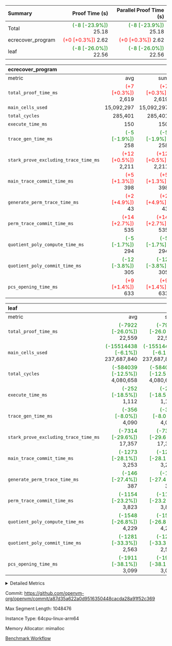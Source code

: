 | Summary | Proof Time (s) | Parallel Proof Time (s) |
|:---|---:|---:|
| Total | <span style='color: green'>(-8 [-23.9%])</span> 25.18 | <span style='color: green'>(-8 [-23.9%])</span> 25.18 |
| ecrecover_program | <span style='color: red'>(+0 [+0.3%])</span> 2.62 | <span style='color: red'>(+0 [+0.3%])</span> 2.62 |
| leaf | <span style='color: green'>(-8 [-26.0%])</span> 22.56 | <span style='color: green'>(-8 [-26.0%])</span> 22.56 |


| ecrecover_program |||||
|:---|---:|---:|---:|---:|
|metric|avg|sum|max|min|
| `total_proof_time_ms ` | <span style='color: red'>(+7 [+0.3%])</span> 2,619 | <span style='color: red'>(+7 [+0.3%])</span> 2,619 | <span style='color: red'>(+7 [+0.3%])</span> 2,619 | <span style='color: red'>(+7 [+0.3%])</span> 2,619 |
| `main_cells_used     ` |  15,092,297 |  15,092,297 |  15,092,297 |  15,092,297 |
| `total_cycles        ` |  285,401 |  285,401 |  285,401 |  285,401 |
| `execute_time_ms     ` |  150 |  150 |  150 |  150 |
| `trace_gen_time_ms   ` | <span style='color: green'>(-5 [-1.9%])</span> 258 | <span style='color: green'>(-5 [-1.9%])</span> 258 | <span style='color: green'>(-5 [-1.9%])</span> 258 | <span style='color: green'>(-5 [-1.9%])</span> 258 |
| `stark_prove_excluding_trace_time_ms` | <span style='color: red'>(+12 [+0.5%])</span> 2,211 | <span style='color: red'>(+12 [+0.5%])</span> 2,211 | <span style='color: red'>(+12 [+0.5%])</span> 2,211 | <span style='color: red'>(+12 [+0.5%])</span> 2,211 |
| `main_trace_commit_time_ms` | <span style='color: red'>(+5 [+1.3%])</span> 398 | <span style='color: red'>(+5 [+1.3%])</span> 398 | <span style='color: red'>(+5 [+1.3%])</span> 398 | <span style='color: red'>(+5 [+1.3%])</span> 398 |
| `generate_perm_trace_time_ms` | <span style='color: red'>(+2 [+4.9%])</span> 43 | <span style='color: red'>(+2 [+4.9%])</span> 43 | <span style='color: red'>(+2 [+4.9%])</span> 43 | <span style='color: red'>(+2 [+4.9%])</span> 43 |
| `perm_trace_commit_time_ms` | <span style='color: red'>(+14 [+2.7%])</span> 535 | <span style='color: red'>(+14 [+2.7%])</span> 535 | <span style='color: red'>(+14 [+2.7%])</span> 535 | <span style='color: red'>(+14 [+2.7%])</span> 535 |
| `quotient_poly_compute_time_ms` | <span style='color: green'>(-5 [-1.7%])</span> 294 | <span style='color: green'>(-5 [-1.7%])</span> 294 | <span style='color: green'>(-5 [-1.7%])</span> 294 | <span style='color: green'>(-5 [-1.7%])</span> 294 |
| `quotient_poly_commit_time_ms` | <span style='color: green'>(-12 [-3.8%])</span> 305 | <span style='color: green'>(-12 [-3.8%])</span> 305 | <span style='color: green'>(-12 [-3.8%])</span> 305 | <span style='color: green'>(-12 [-3.8%])</span> 305 |
| `pcs_opening_time_ms ` | <span style='color: red'>(+9 [+1.4%])</span> 633 | <span style='color: red'>(+9 [+1.4%])</span> 633 | <span style='color: red'>(+9 [+1.4%])</span> 633 | <span style='color: red'>(+9 [+1.4%])</span> 633 |

| leaf |||||
|:---|---:|---:|---:|---:|
|metric|avg|sum|max|min|
| `total_proof_time_ms ` | <span style='color: green'>(-7922 [-26.0%])</span> 22,559 | <span style='color: green'>(-7922 [-26.0%])</span> 22,559 | <span style='color: green'>(-7922 [-26.0%])</span> 22,559 | <span style='color: green'>(-7922 [-26.0%])</span> 22,559 |
| `main_cells_used     ` | <span style='color: green'>(-15514438 [-6.1%])</span> 237,687,840 | <span style='color: green'>(-15514438 [-6.1%])</span> 237,687,840 | <span style='color: green'>(-15514438 [-6.1%])</span> 237,687,840 | <span style='color: green'>(-15514438 [-6.1%])</span> 237,687,840 |
| `total_cycles        ` | <span style='color: green'>(-584039 [-12.5%])</span> 4,080,658 | <span style='color: green'>(-584039 [-12.5%])</span> 4,080,658 | <span style='color: green'>(-584039 [-12.5%])</span> 4,080,658 | <span style='color: green'>(-584039 [-12.5%])</span> 4,080,658 |
| `execute_time_ms     ` | <span style='color: green'>(-252 [-18.5%])</span> 1,112 | <span style='color: green'>(-252 [-18.5%])</span> 1,112 | <span style='color: green'>(-252 [-18.5%])</span> 1,112 | <span style='color: green'>(-252 [-18.5%])</span> 1,112 |
| `trace_gen_time_ms   ` | <span style='color: green'>(-356 [-8.0%])</span> 4,090 | <span style='color: green'>(-356 [-8.0%])</span> 4,090 | <span style='color: green'>(-356 [-8.0%])</span> 4,090 | <span style='color: green'>(-356 [-8.0%])</span> 4,090 |
| `stark_prove_excluding_trace_time_ms` | <span style='color: green'>(-7314 [-29.6%])</span> 17,357 | <span style='color: green'>(-7314 [-29.6%])</span> 17,357 | <span style='color: green'>(-7314 [-29.6%])</span> 17,357 | <span style='color: green'>(-7314 [-29.6%])</span> 17,357 |
| `main_trace_commit_time_ms` | <span style='color: green'>(-1273 [-28.1%])</span> 3,253 | <span style='color: green'>(-1273 [-28.1%])</span> 3,253 | <span style='color: green'>(-1273 [-28.1%])</span> 3,253 | <span style='color: green'>(-1273 [-28.1%])</span> 3,253 |
| `generate_perm_trace_time_ms` | <span style='color: green'>(-146 [-27.4%])</span> 387 | <span style='color: green'>(-146 [-27.4%])</span> 387 | <span style='color: green'>(-146 [-27.4%])</span> 387 | <span style='color: green'>(-146 [-27.4%])</span> 387 |
| `perm_trace_commit_time_ms` | <span style='color: green'>(-1154 [-23.2%])</span> 3,823 | <span style='color: green'>(-1154 [-23.2%])</span> 3,823 | <span style='color: green'>(-1154 [-23.2%])</span> 3,823 | <span style='color: green'>(-1154 [-23.2%])</span> 3,823 |
| `quotient_poly_compute_time_ms` | <span style='color: green'>(-1548 [-26.8%])</span> 4,229 | <span style='color: green'>(-1548 [-26.8%])</span> 4,229 | <span style='color: green'>(-1548 [-26.8%])</span> 4,229 | <span style='color: green'>(-1548 [-26.8%])</span> 4,229 |
| `quotient_poly_commit_time_ms` | <span style='color: green'>(-1281 [-33.3%])</span> 2,563 | <span style='color: green'>(-1281 [-33.3%])</span> 2,563 | <span style='color: green'>(-1281 [-33.3%])</span> 2,563 | <span style='color: green'>(-1281 [-33.3%])</span> 2,563 |
| `pcs_opening_time_ms ` | <span style='color: green'>(-1911 [-38.1%])</span> 3,099 | <span style='color: green'>(-1911 [-38.1%])</span> 3,099 | <span style='color: green'>(-1911 [-38.1%])</span> 3,099 | <span style='color: green'>(-1911 [-38.1%])</span> 3,099 |



<details>
<summary>Detailed Metrics</summary>

| group | num_segments | keygen_time_ms | commit_exe_time_ms |
| --- | --- | --- | --- |
| ecrecover_program | 1 | 985 | 12 | 

| group | air_name | quotient_deg | interactions | constraints |
| --- | --- | --- | --- | --- |
| ecrecover_program | AccessAdapterAir<16> | 2 | 5 | 14 | 
| ecrecover_program | AccessAdapterAir<2> | 2 | 5 | 14 | 
| ecrecover_program | AccessAdapterAir<32> | 2 | 5 | 14 | 
| ecrecover_program | AccessAdapterAir<4> | 2 | 5 | 14 | 
| ecrecover_program | AccessAdapterAir<64> | 2 | 5 | 14 | 
| ecrecover_program | AccessAdapterAir<8> | 2 | 5 | 14 | 
| ecrecover_program | BitwiseOperationLookupAir<8> | 2 | 2 | 4 | 
| ecrecover_program | KeccakVmAir | 2 | 321 | 4,571 | 
| ecrecover_program | MemoryMerkleAir<8> | 2 | 4 | 40 | 
| ecrecover_program | PersistentBoundaryAir<8> | 2 | 3 | 6 | 
| ecrecover_program | PhantomAir | 2 | 3 | 5 | 
| ecrecover_program | Poseidon2PeripheryAir<BabyBearParameters>, 1> | 2 | 1 | 286 | 
| ecrecover_program | ProgramAir | 1 | 1 | 4 | 
| ecrecover_program | RangeTupleCheckerAir<2> | 1 | 1 | 4 | 
| ecrecover_program | VariableRangeCheckerAir | 1 | 1 | 4 | 
| ecrecover_program | VmAirWrapper<Rv32BaseAluAdapterAir, BaseAluCoreAir<4, 8> | 2 | 19 | 43 | 
| ecrecover_program | VmAirWrapper<Rv32BaseAluAdapterAir, LessThanCoreAir<4, 8> | 2 | 17 | 39 | 
| ecrecover_program | VmAirWrapper<Rv32BaseAluAdapterAir, ShiftCoreAir<4, 8> | 2 | 23 | 90 | 
| ecrecover_program | VmAirWrapper<Rv32BranchAdapterAir, BranchEqualCoreAir<4> | 2 | 11 | 25 | 
| ecrecover_program | VmAirWrapper<Rv32BranchAdapterAir, BranchLessThanCoreAir<4, 8> | 2 | 13 | 41 | 
| ecrecover_program | VmAirWrapper<Rv32CondRdWriteAdapterAir, Rv32JalLuiCoreAir> | 2 | 10 | 22 | 
| ecrecover_program | VmAirWrapper<Rv32HintStoreAdapterAir, Rv32HintStoreCoreAir> | 2 | 15 | 17 | 
| ecrecover_program | VmAirWrapper<Rv32IsEqualModAdapterAir<2, 1, 32, 32>, ModularIsEqualCoreAir<32, 4, 8> | 2 | 25 | 223 | 
| ecrecover_program | VmAirWrapper<Rv32JalrAdapterAir, Rv32JalrCoreAir> | 2 | 16 | 20 | 
| ecrecover_program | VmAirWrapper<Rv32LoadStoreAdapterAir, LoadSignExtendCoreAir<4, 8> | 2 | 18 | 33 | 
| ecrecover_program | VmAirWrapper<Rv32LoadStoreAdapterAir, LoadStoreCoreAir<4> | 2 | 17 | 38 | 
| ecrecover_program | VmAirWrapper<Rv32MultAdapterAir, DivRemCoreAir<4, 8> | 2 | 25 | 88 | 
| ecrecover_program | VmAirWrapper<Rv32MultAdapterAir, MulHCoreAir<4, 8> | 2 | 24 | 38 | 
| ecrecover_program | VmAirWrapper<Rv32MultAdapterAir, MultiplicationCoreAir<4, 8> | 2 | 19 | 26 | 
| ecrecover_program | VmAirWrapper<Rv32RdWriteAdapterAir, Rv32AuipcCoreAir> | 2 | 11 | 15 | 
| ecrecover_program | VmAirWrapper<Rv32VecHeapAdapterAir<1, 2, 2, 32, 32>, EcDoubleCoreAir> | 2 | 411 | 513 | 
| ecrecover_program | VmAirWrapper<Rv32VecHeapAdapterAir<2, 1, 1, 32, 32>, FieldExpressionCoreAir> | 2 | 156 | 189 | 
| ecrecover_program | VmAirWrapper<Rv32VecHeapAdapterAir<2, 2, 2, 32, 32>, FieldExpressionCoreAir> | 2 | 422 | 456 | 
| ecrecover_program | VmConnectorAir | 2 | 3 | 9 | 
| leaf | AccessAdapterAir<2> | 4 | 5 | 12 | 
| leaf | AccessAdapterAir<4> | 4 | 5 | 12 | 
| leaf | AccessAdapterAir<8> | 4 | 5 | 12 | 
| leaf | FriReducedOpeningAir | 4 | 35 | 59 | 
| leaf | NativePoseidon2Air<BabyBearParameters>, 1> | 4 | 176 | 590 | 
| leaf | PhantomAir | 4 | 3 | 4 | 
| leaf | ProgramAir | 1 | 1 | 4 | 
| leaf | VariableRangeCheckerAir | 1 | 1 | 4 | 
| leaf | VmAirWrapper<BranchNativeAdapterAir, BranchEqualCoreAir<1> | 2 | 11 | 23 | 
| leaf | VmAirWrapper<JalNativeAdapterAir, JalCoreAir> | 4 | 7 | 6 | 
| leaf | VmAirWrapper<NativeAdapterAir<2, 0>, PublicValuesCoreAir> | 4 | 11 | 23 | 
| leaf | VmAirWrapper<NativeAdapterAir<2, 1>, FieldArithmeticCoreAir> | 4 | 15 | 23 | 
| leaf | VmAirWrapper<NativeLoadStoreAdapterAir<1>, NativeLoadStoreCoreAir<1> | 4 | 15 | 20 | 
| leaf | VmAirWrapper<NativeLoadStoreAdapterAir<4>, NativeLoadStoreCoreAir<4> | 4 | 15 | 20 | 
| leaf | VmAirWrapper<NativeVectorizedAdapterAir<4>, FieldExtensionCoreAir> | 4 | 15 | 23 | 
| leaf | VmConnectorAir | 4 | 3 | 8 | 
| leaf | VolatileBoundaryAir | 4 | 4 | 16 | 

| group | air_name | idx | rows | prep_cols | perm_cols | main_cols | cells |
| --- | --- | --- | --- | --- | --- | --- | --- |
| leaf | AccessAdapterAir<2> | 0 | 1,048,576 |  | 16 | 11 | 28,311,552 | 
| leaf | AccessAdapterAir<4> | 0 | 524,288 |  | 16 | 13 | 15,204,352 | 
| leaf | AccessAdapterAir<8> | 0 | 512 |  | 16 | 17 | 16,896 | 
| leaf | FriReducedOpeningAir | 0 | 1,048,576 |  | 76 | 64 | 146,800,640 | 
| leaf | NativePoseidon2Air<BabyBearParameters>, 1> | 0 | 131,072 |  | 356 | 399 | 98,959,360 | 
| leaf | PhantomAir | 0 | 32,768 |  | 8 | 6 | 458,752 | 
| leaf | ProgramAir | 0 | 524,288 |  | 8 | 10 | 9,437,184 | 
| leaf | VariableRangeCheckerAir | 0 | 262,144 | 2 | 8 | 1 | 2,359,296 | 
| leaf | VmAirWrapper<BranchNativeAdapterAir, BranchEqualCoreAir<1> | 0 | 1,048,576 |  | 28 | 23 | 53,477,376 | 
| leaf | VmAirWrapper<JalNativeAdapterAir, JalCoreAir> | 0 | 65,536 |  | 12 | 10 | 1,441,792 | 
| leaf | VmAirWrapper<NativeAdapterAir<2, 0>, PublicValuesCoreAir> | 0 | 64 |  | 16 | 23 | 2,496 | 
| leaf | VmAirWrapper<NativeAdapterAir<2, 1>, FieldArithmeticCoreAir> | 0 | 2,097,152 |  | 20 | 30 | 104,857,600 | 
| leaf | VmAirWrapper<NativeLoadStoreAdapterAir<1>, NativeLoadStoreCoreAir<1> | 0 | 1,048,576 |  | 36 | 25 | 63,963,136 | 
| leaf | VmAirWrapper<NativeLoadStoreAdapterAir<4>, NativeLoadStoreCoreAir<4> | 0 | 131,072 |  | 36 | 34 | 9,175,040 | 
| leaf | VmAirWrapper<NativeVectorizedAdapterAir<4>, FieldExtensionCoreAir> | 0 | 262,144 |  | 20 | 40 | 15,728,640 | 
| leaf | VmConnectorAir | 0 | 2 | 1 | 8 | 4 | 24 | 
| leaf | VolatileBoundaryAir | 0 | 2,097,152 |  | 8 | 11 | 39,845,888 | 

| group | air_name | segment | rows | prep_cols | perm_cols | main_cols | cells |
| --- | --- | --- | --- | --- | --- | --- | --- |
| ecrecover_program | AccessAdapterAir<16> | 0 | 16,384 |  | 24 | 25 | 802,816 | 
| ecrecover_program | AccessAdapterAir<2> | 0 | 256 |  | 24 | 11 | 8,960 | 
| ecrecover_program | AccessAdapterAir<32> | 0 | 8,192 |  | 24 | 41 | 532,480 | 
| ecrecover_program | AccessAdapterAir<4> | 0 | 128 |  | 24 | 13 | 4,736 | 
| ecrecover_program | AccessAdapterAir<8> | 0 | 32,768 |  | 24 | 17 | 1,343,488 | 
| ecrecover_program | BitwiseOperationLookupAir<8> | 0 | 65,536 | 3 | 8 | 2 | 655,360 | 
| ecrecover_program | KeccakVmAir | 0 | 128 |  | 1,288 | 3,164 | 569,856 | 
| ecrecover_program | MemoryMerkleAir<8> | 0 | 4,096 |  | 20 | 32 | 212,992 | 
| ecrecover_program | PersistentBoundaryAir<8> | 0 | 4,096 |  | 12 | 20 | 131,072 | 
| ecrecover_program | PhantomAir | 0 | 64 |  | 12 | 6 | 1,152 | 
| ecrecover_program | Poseidon2PeripheryAir<BabyBearParameters>, 1> | 0 | 4,096 |  | 8 | 300 | 1,261,568 | 
| ecrecover_program | ProgramAir | 0 | 16,384 |  | 8 | 10 | 294,912 | 
| ecrecover_program | RangeTupleCheckerAir<2> | 0 | 524,288 | 2 | 8 | 1 | 4,718,592 | 
| ecrecover_program | VariableRangeCheckerAir | 0 | 262,144 | 2 | 8 | 1 | 2,359,296 | 
| ecrecover_program | VmAirWrapper<Rv32BaseAluAdapterAir, BaseAluCoreAir<4, 8> | 0 | 131,072 |  | 80 | 36 | 15,204,352 | 
| ecrecover_program | VmAirWrapper<Rv32BaseAluAdapterAir, LessThanCoreAir<4, 8> | 0 | 2,048 |  | 40 | 37 | 157,696 | 
| ecrecover_program | VmAirWrapper<Rv32BaseAluAdapterAir, ShiftCoreAir<4, 8> | 0 | 16,384 |  | 52 | 53 | 1,720,320 | 
| ecrecover_program | VmAirWrapper<Rv32BranchAdapterAir, BranchEqualCoreAir<4> | 0 | 16,384 |  | 48 | 26 | 1,212,416 | 
| ecrecover_program | VmAirWrapper<Rv32BranchAdapterAir, BranchLessThanCoreAir<4, 8> | 0 | 32,768 |  | 56 | 32 | 2,883,584 | 
| ecrecover_program | VmAirWrapper<Rv32CondRdWriteAdapterAir, Rv32JalLuiCoreAir> | 0 | 8,192 |  | 44 | 18 | 507,904 | 
| ecrecover_program | VmAirWrapper<Rv32HintStoreAdapterAir, Rv32HintStoreCoreAir> | 0 | 256 |  | 36 | 26 | 15,872 | 
| ecrecover_program | VmAirWrapper<Rv32IsEqualModAdapterAir<2, 1, 32, 32>, ModularIsEqualCoreAir<32, 4, 8> | 0 | 4,096 |  | 56 | 166 | 909,312 | 
| ecrecover_program | VmAirWrapper<Rv32JalrAdapterAir, Rv32JalrCoreAir> | 0 | 8,192 |  | 36 | 28 | 524,288 | 
| ecrecover_program | VmAirWrapper<Rv32LoadStoreAdapterAir, LoadSignExtendCoreAir<4, 8> | 0 | 4,096 |  | 76 | 35 | 454,656 | 
| ecrecover_program | VmAirWrapper<Rv32LoadStoreAdapterAir, LoadStoreCoreAir<4> | 0 | 131,072 |  | 72 | 40 | 14,680,064 | 
| ecrecover_program | VmAirWrapper<Rv32MultAdapterAir, MulHCoreAir<4, 8> | 0 | 8 |  | 100 | 39 | 1,112 | 
| ecrecover_program | VmAirWrapper<Rv32MultAdapterAir, MultiplicationCoreAir<4, 8> | 0 | 4,096 |  | 80 | 31 | 454,656 | 
| ecrecover_program | VmAirWrapper<Rv32RdWriteAdapterAir, Rv32AuipcCoreAir> | 0 | 4,096 |  | 28 | 21 | 200,704 | 
| ecrecover_program | VmAirWrapper<Rv32VecHeapAdapterAir<1, 2, 2, 32, 32>, EcDoubleCoreAir> | 0 | 2,048 |  | 828 | 543 | 2,807,808 | 
| ecrecover_program | VmAirWrapper<Rv32VecHeapAdapterAir<2, 1, 1, 32, 32>, FieldExpressionCoreAir> | 0 | 32 |  | 316 | 261 | 18,464 | 
| ecrecover_program | VmAirWrapper<Rv32VecHeapAdapterAir<2, 2, 2, 32, 32>, FieldExpressionCoreAir> | 0 | 1,024 |  | 848 | 619 | 1,502,208 | 
| ecrecover_program | VmConnectorAir | 0 | 2 | 1 | 12 | 4 | 32 | 

| group | idx | trace_gen_time_ms | total_proof_time_ms | total_cycles | total_cells | stark_prove_excluding_trace_time_ms | quotient_poly_compute_time_ms | quotient_poly_commit_time_ms | perm_trace_commit_time_ms | pcs_opening_time_ms | main_trace_commit_time_ms | main_cells_used | generate_perm_trace_time_ms | execute_time_ms |
| --- | --- | --- | --- | --- | --- | --- | --- | --- | --- | --- | --- | --- | --- | --- |
| leaf | 0 | 4,090 | 22,559 | 4,080,658 | 590,040,024 | 17,357 | 4,229 | 2,563 | 3,823 | 3,099 | 3,253 | 237,687,840 | 387 | 1,112 | 

| group | segment | trace_gen_time_ms | total_proof_time_ms | total_cycles | total_cells | stark_prove_excluding_trace_time_ms | quotient_poly_compute_time_ms | quotient_poly_commit_time_ms | perm_trace_commit_time_ms | pcs_opening_time_ms | main_trace_commit_time_ms | main_cells_used | generate_perm_trace_time_ms | execute_time_ms |
| --- | --- | --- | --- | --- | --- | --- | --- | --- | --- | --- | --- | --- | --- | --- |
| ecrecover_program | 0 | 258 | 2,619 | 285,401 | 56,172,159 | 2,211 | 294 | 305 | 535 | 633 | 398 | 15,092,297 | 43 | 150 | 

</details>


Commit: https://github.com/openvm-org/openvm/commit/a87d35a622a0d9516350448cacda28a91f52c369

Max Segment Length: 1048476

Instance Type: 64cpu-linux-arm64

Memory Allocator: mimalloc

[Benchmark Workflow](https://github.com/openvm-org/openvm/actions/runs/12890526248)
